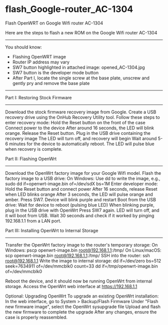 # flash_Google-router_AC-1304
Flash OpenWRT on Google Wifi router AC-1304

Here are the steps to flash a new ROM on the Google Wifi router AC-1304
******
You should know:
* Flashing OpenWRT image
* Router IP address may vary
* SW7 button highlighted in attached image: opened_AC-1304.jpg
* SW7 button is the developer mode button
* After Part I, locate the single screw at the base plate, unscrew and gently pry and remove the base plate
******


Part I: Restoring Stock Firmware
******
Download the stock firmware recovery image from Google.
Create a USB recovery drive using the OnHub Recovery Utility tool.
Follow these steps to enter recovery mode:
Hold the Reset button on the front of the case
Connect power to the device
After around 16 seconds, the LED will blink orange. Release the Reset button.
Plug in the USB drive containing the recovery image
The LED will turn off, and recovery will begin
Wait around 5-6 minutes for the device to automatically reboot. The LED will pulse blue when recovery is complete.


Part II: Flashing OpenWrt
***
Download the OpenWrt factory image for your Google Wifi model.
Flash the factory image to a USB drive:
On Windows: Use dd to write the image, e.g., sudo dd if=openwrt-image.bin of=/dev/sdX bs=1M
Enter developer mode:
Hold the Reset button and connect power
After 16 seconds, release Reset when LED blinks orange
After 3 seconds, the LED will pulse orange and amber. Press SW7.
Device will blink purple and restart
Boot from the USB drive:
Wait for device to reboot (pulsing blue LED)
When blinking purple, plug in the USB drive with OpenWrt
Press SW7 again. LED will turn off, and it will boot from USB.
Wait 30 seconds and check if it worked by pinging 192.168.1.1 from a LAN port.


Part III: Installing OpenWrt to Internal Storage
***
Transfer the OpenWrt factory image to the router's temporary storage:
On Windows: pscp openwrt-image.bin root@192.168.1.1:/tmp/
On Linux/macOS: scp openwrt-image.bin root@192.168.1.1:/tmp/
SSH into the router: ssh root@192.168.1.1
Write the image to internal storage:
dd if=/dev/zero bs=512 seek=7634911 of=/dev/mmcblk0 count=33
dd if=/tmp/openwrt-image.bin of=/dev/mmcblk0

Reboot the device, and it should now be running OpenWrt from internal storage.
Access the OpenWrt web interface at https://192.168.1.1



Optional: Upgrading OpenWrt
To upgrade an existing OpenWrt installation:
In the web interface, go to System > Backup/Flash Firmware
Under "Flash new firmware image", select the OpenWrt sysupgrade file
Upload and flash the new firmware to complete the upgrade
After any changes, ensure the case is properly reassembled.
